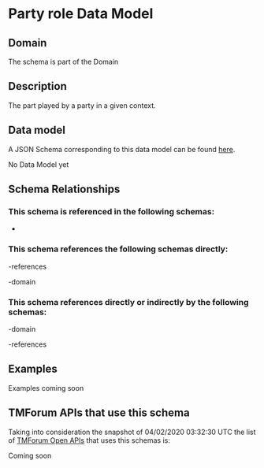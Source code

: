 # Party role Data Model

## Domain

The  schema is part of the  Domain

## Description

The part played by a party in a given context.

## Data model

A JSON Schema corresponding to this data model can be found
[here](https://github.com/tmforum-rand/schemas/blob/candidates/EngagedParty/PartyRole.schema.json).

No Data Model yet

## Schema Relationships

### This schema is referenced in the following schemas:

-

### This schema references the following schemas directly:

-references

-domain

### This schema references directly or indirectly by the following schemas:

-domain

-references



## Examples

Examples coming soon

## TMForum APIs that use this schema

Taking into consideration the snapshot of 04/02/2020 03:32:30 UTC the list of [TMForum Open APIs](https://www.tmforum.org/open-apis/) that uses this schemas is:

Coming soon